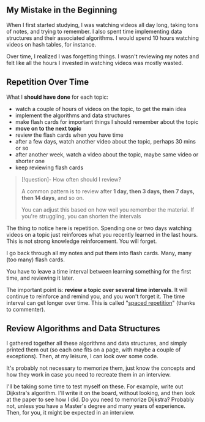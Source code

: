 ## My Mistake in the Beginning

When I first started studying, I was watching videos all day long, taking tons of notes, and trying to remember. I also spent time implementing data structures and their associated algorithms. I would spend 10 hours watching videos on hash tables, for instance.

Over time, I realized I was forgetting things. I wasn't reviewing my notes and felt like all the hours I invested in watching videos was mostly wasted.

## Repetition Over Time

What I **should have done** for each topic:

- watch a couple of hours of videos on the topic, to get the main idea
- implement the algorithms and data structures
- make flash cards for important things I should remember about the topic
- **move on to the next topic**
- review the flash cards when you have time
- after a few days, watch another video about the topic, perhaps 30 mins or so
- after another week, watch a video about the topic, maybe same video or shorter one
- keep reviewing flash cards

> [!question]- How often should I review?
> 
> A common pattern is to review after **1 day, then 3 days, then 7 days, then 14 days**, and so on.
> 
> You can adjust this based on how well you remember the material. If you're struggling, you can shorten the intervals

The thing to notice here is repetition. Spending one or two days watching videos on a topic just reinforces what you recently learned in the last hours. This is not strong knowledge reinforcement. You will forget.

I go back through all my notes and put them into flash cards. Many, many (too many) flash cards.

You have to leave a time interval between learning something for the first time, and reviewing it later.

The important point is: **review a topic over several time intervals**. It will continue to reinforce and remind you, and you won't forget it. The time interval can get longer over time. This is called "[spaced repetition](https://en.wikipedia.org/wiki/Spaced_repetition)" (thanks to commenter).

## Review Algorithms and Data Structures

I gathered together all these algorithms and data structures, and simply printed them out (so each one fits on a page, with maybe a couple of exceptions). Then, at my leisure, I can look over some code.

It's probably not necessary to memorize them, just know the concepts and how they work in case you need to recreate them in an interview.

I'll be taking some time to test myself on these. For example, write out Dijkstra's algorithm. I'll write it on the board, without looking, and then look at the paper to see how I did. Do you need to memorize Dijkstra? Probably not, unless you have a Master's degree and many years of experience. Then, for you, it might be expected in an interview.

